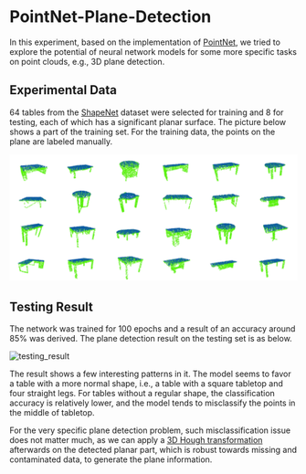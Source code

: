 # PointNet-Plane-Detection

In this experiment, based on the implementation of [PointNet](https://github.com/charlesq34/pointnet), we tried to explore the potential of neural network models for some more specific tasks on point clouds, e.g., 3D plane detection.

## Experimental Data

64 tables from the [ShapeNet](http://web.stanford.edu/~ericyi/project_page/part_annotation/index.html) dataset were selected for training and 8 for testing, each of which has a significant planar surface. The picture below shows a part of the training set. For the training data, the points on the plane are labeled manually.

![training_data](training_data.jpg)

## Testing Result

The network was trained for 100 epochs and a result of an accuracy around 85% was derived. The plane detection result on the testing set is as below.

![testing_result](testing_result.jpg)

The result shows a few interesting patterns in it. The model seems to favor a table with a more normal shape, i.e., a table with a square tabletop and four straight legs. For tables without a regular shape, the classification accuracy is relatively lower, and the model tends to misclassify the points in the middle of tabletop.

For the very specific plane detection problem, such misclassification issue does not matter much, as we can apply a [3D Hough transformation](https://pdfs.semanticscholar.org/c52b/a582769375469d688e2a3b2d4d7e3f088472.pdf) afterwards on the detected planar part, which is robust towards missing and contaminated data, to generate the plane information.
